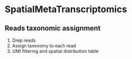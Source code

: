 # SpatialMetaTranscriptomics

## Reads taxonomic assignment
1. Drep reads
2. Assign taxonomy to each read
3. UMI filtering and spatial distribution table
